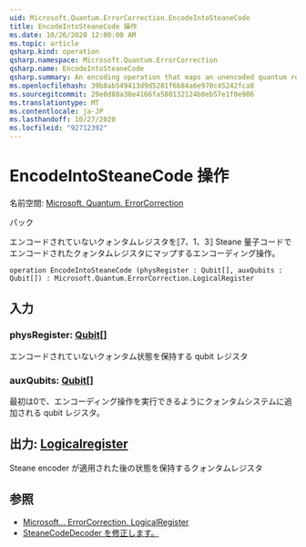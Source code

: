 ```yaml
---
uid: Microsoft.Quantum.ErrorCorrection.EncodeIntoSteaneCode
title: EncodeIntoSteaneCode 操作
ms.date: 10/26/2020 12:00:00 AM
ms.topic: article
qsharp.kind: operation
qsharp.namespace: Microsoft.Quantum.ErrorCorrection
qsharp.name: EncodeIntoSteaneCode
qsharp.summary: An encoding operation that maps an unencoded quantum register to an encoded quantum register under the ⟦7, 1, 3⟧ Steane quantum code.
ms.openlocfilehash: 39b8ab549413d9d5281f6b84a6e970c45242fca8
ms.sourcegitcommit: 29e0d88a30e4166fa580132124b0eb57e1f0e986
ms.translationtype: MT
ms.contentlocale: ja-JP
ms.lasthandoff: 10/27/2020
ms.locfileid: "92712392"
---
```

# <a name="encodeintosteanecode-operation"></a>EncodeIntoSteaneCode 操作

名前空間: [Microsoft. Quantum. ErrorCorrection](xref:Microsoft.Quantum.ErrorCorrection)

パック [](https://nuget.org/packages/)


エンコードされていないクォンタムレジスタを⟦7、1、3⟧ Steane 量子コードでエンコードされたクォンタムレジスタにマップするエンコーディング操作。

```qsharp
operation EncodeIntoSteaneCode (physRegister : Qubit[], auxQubits : Qubit[]) : Microsoft.Quantum.ErrorCorrection.LogicalRegister
```


## <a name="input"></a>入力

### <a name="physregister--qubit"></a>physRegister: [Qubit](xref:microsoft.quantum.lang-ref.qubit)[]

エンコードされていないクォンタム状態を保持する qubit レジスタ


### <a name="auxqubits--qubit"></a>auxQubits: [Qubit](xref:microsoft.quantum.lang-ref.qubit)[]

最初は0で、エンコーディング操作を実行できるようにクォンタムシステムに追加される qubit レジスタ。



## <a name="output--logicalregister"></a>出力: [Logicalregister](xref:Microsoft.Quantum.ErrorCorrection.LogicalRegister)

Steane encoder が適用された後の状態を保持するクォンタムレジスタ

## <a name="see-also"></a>参照

- [Microsoft... ErrorCorrection. LogicalRegister](xref:Microsoft.Quantum.ErrorCorrection.LogicalRegister)
- [SteaneCodeDecoder を修正します。](xref:Microsoft.Quantum.ErrorCorrection.SteaneCodeDecoder)